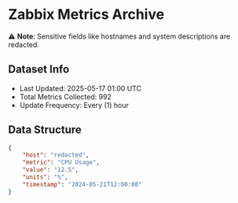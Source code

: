 # Zabbix Metrics Archive

⚠️ **Note**: Sensitive fields like hostnames and system descriptions are redacted.

## Dataset Info
- Last Updated: 2025-05-17 01:00 UTC
- Total Metrics Collected: 992
- Update Frequency: Every (1) hour

## Data Structure
```json
{
    "host": "redacted",
    "metric": "CPU Usage",
    "value": "12.5",
    "units": "%",
    "timestamp": "2024-05-21T12:00:00"
}
```
